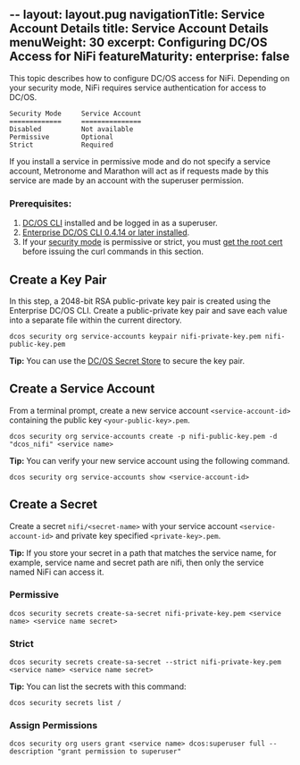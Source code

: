 --
layout: layout.pug
navigationTitle:  Service Account Details
title: Service Account Details
menuWeight: 30
excerpt: Configuring DC/OS Access for NiFi
featureMaturity:
enterprise: false
--

This topic describes how to configure DC/OS access for NiFi. Depending on your security mode, NiFi requires service authentication for access to DC/OS.

    Security Mode     Service Account
    =============     ===============
    Disabled          Not available
    Permissive        Optional
    Strict 	          Required

If you install a service in permissive mode and do not specify a service account, Metronome and Marathon will act as if requests made by this service are made by an account with the superuser permission.

### Prerequisites:

 1. [DC/OS CLI](https://docs.mesosphere.com/1.10/cli/install/) installed and be logged in as a superuser.
 2. [Enterprise DC/OS CLI 0.4.14 or later installed](https://docs.mesosphere.com/1.10/cli/enterprise-cli/#ent-cli-install).
 3. If your [security mode](https://docs.mesosphere.com/1.10/security/ent/) is permissive or strict, you must [get the root cert](https://docs.mesosphere.com/1.10/security/ent/tls-ssl/get-cert/) before issuing the curl commands in this section.

## Create a Key Pair

In this step, a 2048-bit RSA public-private key pair is created using the Enterprise DC/OS CLI.
Create a public-private key pair and save each value into a separate file within the current directory.

   ```shell
   dcos security org service-accounts keypair nifi-private-key.pem nifi-public-key.pem
   ```  
**Tip:** You can use the [DC/OS Secret Store](https://docs.mesosphere.com/1.10/security/ent/secrets/) to secure the key pair.

## Create a Service Account

From a terminal prompt, create a new service account `<service-account-id>` containing the public key `<your-public-key>.pem`.

   ```shell
   dcos security org service-accounts create -p nifi-public-key.pem -d "dcos_nifi" <service name>
   ``` 
**Tip:** You can verify your new service account using the following command.

   ```shell
   dcos security org service-accounts show <service-account-id>
   ``` 
## Create a Secret

Create a secret `nifi/<secret-name>` with your service account `<service-account-id>` and private key specified `<private-key>.pem`.

**Tip:** If you store your secret in a path that matches the service name, for example, service name and secret path are nifi, then only the service named NiFi can access it.

### Permissive     

   ```shell
   dcos security secrets create-sa-secret nifi-private-key.pem <service name> <service name secret>
   ``` 
   
### Strict     

   ```shell
   dcos security secrets create-sa-secret --strict nifi-private-key.pem <service name> <service name secret>
   ```    
**Tip:** You can list the secrets with this command:   
   ```shell
   dcos security secrets list /
   ```    

### Assign Permissions

   ```shell
   dcos security org users grant <service name> dcos:superuser full --description "grant permission to superuser" 
   ```    

